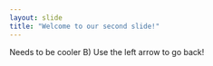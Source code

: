 ```yaml
---
layout: slide
title: "Welcome to our second slide!"
---
```

Needs to be cooler B)
Use the left arrow to go back!
